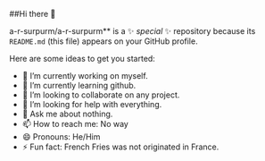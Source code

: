 ##Hi there 👋


a-r-surpurm/a-r-surpurm** is a ✨ _special_ ✨ repository because its `README.md` (this file) appears on your GitHub profile.

Here are some ideas to get you started:

- 🔭 I’m currently working on myself.
- 🌱 I’m currently learning github.
- 👯 I’m looking to collaborate on any project.
- 🤔 I’m looking for help with everything.
- 💬 Ask me about nothing.
- 📫 How to reach me: No way
- 😄 Pronouns: He/Him
- ⚡ Fun fact: French Fries was not originated in France.
